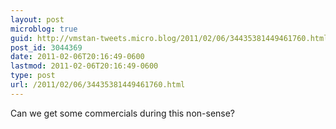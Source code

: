 ```yaml
---
layout: post
microblog: true
guid: http://vmstan-tweets.micro.blog/2011/02/06/34435381449461760.html
post_id: 3044369
date: 2011-02-06T20:16:49-0600
lastmod: 2011-02-06T20:16:49-0600
type: post
url: /2011/02/06/34435381449461760.html
---
```

Can we get some commercials during this non-sense?
